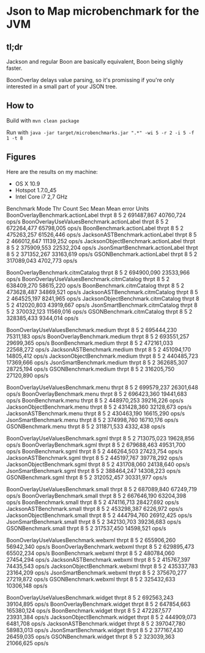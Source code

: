 # Json to Map microbenchmark for the JVM

## tl;dr

Jackson and regular Boon are basically equivalent, Boon being slighly faster.

BoonOverlay delays value parsing, so it's promissing if you're only interested in a small part of your JSON tree.

## How to

Build with `mvn clean package`

Run with `java -jar target/microbenchmarks.jar ".*" -wi 5 -r 2 -i 5 -f 1 -t 8`

## Figures

Here are the results on my machine:

* OS X 10.9
* Hotspot 1.7.0_45
* Intel Core i7 2,7 GHz

Benchmark                                     Mode Thr     Count  Sec         Mean   Mean error    Units
BoonOverlayBenchmark.actionLabel             thrpt   8         5    2   691487,867    40760,724    ops/s
BoonOverlayUseValuesBenchmark.actionLabel    thrpt   8         5    2   672264,477    65798,005    ops/s
BoonBenchmark.actionLabel                    thrpt   8         5    2   475263,257    61526,446    ops/s
JacksonASTBenchmark.actionLabel              thrpt   8         5    2   466012,647    11139,252    ops/s
JacksonObjectBenchmark.actionLabel           thrpt   8         5    2   375909,553    22532,204    ops/s
JsonSmartBenchmark.actionLabel               thrpt   8         5    2   371352,267    33163,619    ops/s
GSONBenchmark.actionLabel                    thrpt   8         5    2   317089,043     4702,773    ops/s

BoonOverlayBenchmark.citmCatalog             thrpt   8         5    2   694900,090    23533,966    ops/s
BoonOverlayUseValuesBenchmark.citmCatalog    thrpt   8         5    2   638409,270    58615,220    ops/s
BoonBenchmark.citmCatalog                    thrpt   8         5    2   473628,487    34869,521    ops/s
JacksonASTBenchmark.citmCatalog              thrpt   8         5    2   464525,197     8241,965    ops/s
JacksonObjectBenchmark.citmCatalog           thrpt   8         5    2   412020,803    43919,667    ops/s
JsonSmartBenchmark.citmCatalog               thrpt   8         5    2   370032,123    11569,016    ops/s
GSONBenchmark.citmCatalog                    thrpt   8         5    2   328385,433     9344,014    ops/s

BoonOverlayUseValuesBenchmark.medium         thrpt   8         5    2   695444,230    75311,183    ops/s
BoonOverlayBenchmark.medium                  thrpt   8         5    2   693551,257    29699,365    ops/s
BoonBenchmark.medium                         thrpt   8         5    2   472161,033    22568,272    ops/s
JacksonASTBenchmark.medium                   thrpt   8         5    2   451094,170    14805,412    ops/s
JacksonObjectBenchmark.medium                thrpt   8         5    2   440485,723    17369,666    ops/s
JsonSmartBenchmark.medium                    thrpt   8         5    2   362685,307    28725,194    ops/s
GSONBenchmark.medium                         thrpt   8         5    2   316205,750    27120,890    ops/s

BoonOverlayUseValuesBenchmark.menu           thrpt   8         5    2   699579,237    26301,648    ops/s
BoonOverlayBenchmark.menu                    thrpt   8         5    2   696423,360    19441,683    ops/s
BoonBenchmark.menu                           thrpt   8         5    2   448970,253    39216,226    ops/s
JacksonObjectBenchmark.menu                  thrpt   8         5    2   431428,360    32128,673    ops/s
JacksonASTBenchmark.menu                     thrpt   8         5    2   430463,190    16615,290    ops/s
JsonSmartBenchmark.menu                      thrpt   8         5    2   374998,760    16710,176    ops/s
GSONBenchmark.menu                           thrpt   8         5    2   311871,533     4332,438    ops/s

BoonOverlayUseValuesBenchmark.sgml           thrpt   8         5    2   713075,023    19628,856    ops/s
BoonOverlayBenchmark.sgml                    thrpt   8         5    2   679688,463    49531,700    ops/s
BoonBenchmark.sgml                           thrpt   8         5    2   446264,503    27423,754    ops/s
JacksonASTBenchmark.sgml                     thrpt   8         5    2   445197,767    39778,292    ops/s
JacksonObjectBenchmark.sgml                  thrpt   8         5    2   431708,060    24138,640    ops/s
JsonSmartBenchmark.sgml                      thrpt   8         5    2   388464,247    14308,223    ops/s
GSONBenchmark.sgml                           thrpt   8         5    2   312052,457    30331,977    ops/s

BoonOverlayUseValuesBenchmark.small          thrpt   8         5    2   687089,840    67249,719    ops/s
BoonOverlayBenchmark.small                   thrpt   8         5    2   667646,190    63204,398    ops/s
BoonBenchmark.small                          thrpt   8         5    2   474116,713    28427,692    ops/s
JacksonASTBenchmark.small                    thrpt   8         5    2   453298,387     6226,972    ops/s
JacksonObjectBenchmark.small                 thrpt   8         5    2   444794,760    26912,425    ops/s
JsonSmartBenchmark.small                     thrpt   8         5    2   342130,703    39236,683    ops/s
GSONBenchmark.small                          thrpt   8         5    2   317537,450    14598,521    ops/s

BoonOverlayUseValuesBenchmark.webxml         thrpt   8         5    2   655906,260    56942,340    ops/s
BoonOverlayBenchmark.webxml                  thrpt   8         5    2   629895,473    65502,234    ops/s
BoonBenchmark.webxml                         thrpt   8         5    2   480784,060    27454,294    ops/s
JacksonASTBenchmark.webxml                   thrpt   8         5    2   415767,397    74435,543    ops/s
JacksonObjectBenchmark.webxml                thrpt   8         5    2   435337,783    23164,209    ops/s
JsonSmartBenchmark.webxml                    thrpt   8         5    2   375670,277    27219,872    ops/s
GSONBenchmark.webxml                         thrpt   8         5    2   325432,633    10306,148    ops/s

BoonOverlayUseValuesBenchmark.widget         thrpt   8         5    2   692563,243    39104,895    ops/s
BoonOverlayBenchmark.widget                  thrpt   8         5    2   647854,663   165380,124    ops/s
BoonBenchmark.widget                         thrpt   8         5    2   472287,577    23931,384    ops/s
JacksonObjectBenchmark.widget                thrpt   8         5    2   444909,073     6481,708    ops/s
JacksonASTBenchmark.widget                   thrpt   8         5    2   397047,780    58983,013    ops/s
JsonSmartBenchmark.widget                    thrpt   8         5    2   377167,430    26459,035    ops/s
GSONBenchmark.widget                         thrpt   8         5    2   323039,363    21066,625    ops/s